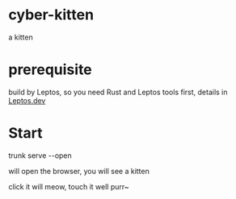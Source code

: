 # cyber-kitten
a kitten

# prerequisite
build by Leptos, so you need Rust and Leptos tools first,
details in [Leptos.dev](https://book.leptos.dev/)

# Start
trunk serve --open

will open the browser, you will see a kitten

click it will meow, touch it well purr~